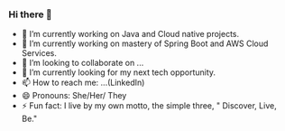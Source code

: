 ### Hi there 👋

- 🔭 I’m currently working on Java and  Cloud native projects.
- 🌱 I’m currently working on mastery of Spring Boot and AWS Cloud Services.
- 👯 I’m looking to collaborate on ... 
- 🤔 I’m currently looking for my next tech opportunity.
- 📫 How to reach me: ...(LinkedIn)
- 😄 Pronouns: She/Her/ They 
- ⚡ Fun fact: I live by my own motto, the simple three, " Discover, Live, Be." 
